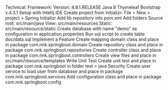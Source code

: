 Technical:
Framework: Version: 4.8.1.RELEASE
Java 8
Thymeleaf
Bootstrap v.4.3.1
Setup with Intellij IDE
Create project from Initializr: File > New > project > Spring Initializr
Add lib repository into pom.xml
Add folders
Source root: src/main/java
View: src/main/resources
Static: src/main/resource/static
Create database with name "demo" as configuration in application.properties
Run sql script to create table doc/data.sql
Implement a Feature
Create mapping domain class and place in package com.nnk.springboot.domain
Create repository class and place in package com.nnk.springboot.repositories
Create controller class and place in package com.nnk.springboot.controllers
Create view files and place in src/main/resource/templates
Write Unit Test
Create unit test and place in package com.nnk.springboot in folder test > java
Security
Create user service to load user from database and place in package com.nnk.springboot.services
Add configuration class and place in package com.nnk.springboot.config
